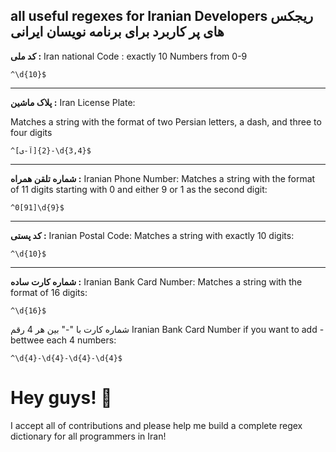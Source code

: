 

**all useful regexes for Iranian Developers**
ریجکس های پر کاربرد برای برنامه نویسان ایرانی
----------------------

**کد ملی :** 
Iran national Code : 
exactly 10 Numbers from 0-9  

    ^\d{10}$  

----------------------

**پلاک ماشین :**
Iran License Plate:

Matches a string with the format of two Persian letters, a dash, and three to four digits

    ^[آ-ی]{2}-\d{3,4}$

----------------------
**شماره تلقن همراه :**
Iranian Phone Number:
Matches a string with the format of 11 digits starting with 0 and either 9 or 1 as the second digit:

    ^0[91]\d{9}$

----------------------

**کد پستی :**
Iranian Postal Code:
Matches a string with exactly 10 digits:

    ^\d{10}$

----------------------

**شماره کارت ساده :**
Iranian Bank Card Number:
Matches a string with the format of 16 digits:

    ^\d{16}$

شماره کارت با "-" بین هر 4 رقم
Iranian Bank Card Number if you want to add - bettwee each 4 numbers:

    ^\d{4}-\d{4}-\d{4}-\d{4}$



# Hey guys! 👋
I accept all of contributions and please help me build a complete regex dictionary for all programmers in Iran!






